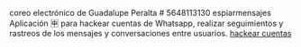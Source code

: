 coreo electrónico de Guadalupe Peralta # 5648113130 espiarmensajes
Aplicación 🈸 para hackear cuentas de Whatsapp, realizar seguimientos y rastreos de los mensajes y conversaciones entre usuarios.
<a href=“http://www.como-espiar.com/whatsapp/”>hackear cuentas</a>

